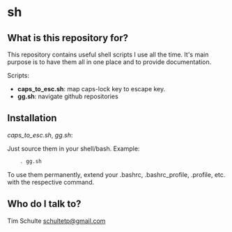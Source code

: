 # sh

## What is this repository for?

This repository contains useful shell scripts I use all the time. It's main
purpose is to have them all in one place and to provide documentation.

Scripts:
- **caps_to_esc.sh**: map caps-lock key to escape key.
- **gg.sh**: navigate github repositories 


## Installation

*caps_to_esc.sh*, *gg.sh*:

Just source them in your shell/bash. Example:

```sh
    . gg.sh
```

To use them permanently, extend your .bashrc, .bashrc_profile, .profile, etc.
with the respective command.


## Who do I talk to?
Tim Schulte
schultetp@gmail.com
